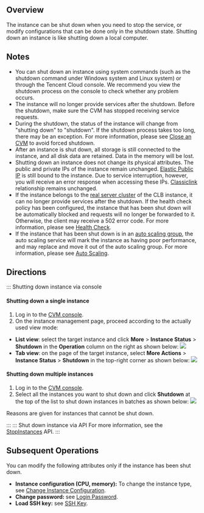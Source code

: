 ## Overview
The instance can be shut down when you need to stop the service, or modify configurations that can be done only in the shutdown state. Shutting down an instance is like shutting down a local computer.

## Notes

- You can shut down an instance using system commands (such as the shutdown command under Windows system and Linux system) or through the Tencent Cloud console. We recommend you view the shutdown process on the console to check whether any problem occurs.
- The instance will no longer provide services after the shutdown. Before the shutdown, make sure the CVM has stopped receiving service requests.
- During the shutdown, the status of the instance will change from "shutting down" to "shutdown". If the shutdown process takes too long, there may be an exception. For more information, please see [Close an CVM](https://intl.cloud.tencent.com/document/product/213/2917) to avoid forced shutdown.
- After an instance is shut down, all storage is still connected to the instance, and all disk data are retained. Data in the memory will be lost.
- Shutting down an instance does not change its physical attributes. The public and private IPs of the instance remain unchanged. [Elastic Public IP](https://intl.cloud.tencent.com/document/product/213/5733) is still bound to the instance. Due to service interruption, however, you will receive an error response when accessing these IPs. [Classiclink](https://intl.cloud.tencent.com/document/product/215/31807) relationship remains unchanged.
- If the instance belongs to the [real server cluster](https://intl.cloud.tencent.com/document/product/214/32388) of the CLB instance, it can no longer provide services after the shutdown.
If the health check policy has been configured, the instance that has been shut down will be automatically blocked and requests will no longer be forwarded to it. Otherwise, the client may receive a 502 error code. For more information, please see [Health Check](https://intl.cloud.tencent.com/document/product/214/38451).
- If the instance that has been shut down is in an [auto scaling group](https://intl.cloud.tencent.com/document/product/377/3590), the auto scaling service will mark the instance as having poor performance, and may replace and move it out of the auto scaling group. For more information, please see [Auto Scaling](https://intl.cloud.tencent.com/zh/document/product/377).

## Directions
<dx-tabs>
::: Shutting down instance via console

#### Shutting down a single instance
 1. Log in to the [CVM console](https://console.cloud.tencent.com/cvm/).
 2. On the instance management page, proceed according to the actually used view mode:
  - **List view**: select the target instance and click **More** > **Instance Status** > **Shutdown** in the **Operation** column on the right as shown below:
![](https://qcloudimg.tencent-cloud.cn/raw/e46cac67a3040e2a5ba851c24d386f0e.png)
  - **Tab view**: on the page of the target instance, select **More Actions** > **Instance Status** > **Shutdown** in the top-right corner as shown below:
![](https://qcloudimg.tencent-cloud.cn/raw/e15c3a175ce068f4d3070b232026bc54.png)




#### Shutting down multiple instances
1. Log in to the [CVM console](https://console.cloud.tencent.com/cvm/).
2. Select all the instances you want to shut down and click **Shutdown** at the top of the list to shut down instances in batches as shown below:
![](https://qcloudimg.tencent-cloud.cn/raw/b467b958fcb01c5183fbcfe8bded913c.png)
<dx-alert infotype="explain" title="">
Reasons are given for instances that cannot be shut down.
</dx-alert>


:::
::: Shut down instance via API
For more information, see the [StopInstances](https://intl.cloud.tencent.com/document/product/213/33235) API.
:::
</dx-tabs>

## Subsequent Operations
You can modify the following attributes only if the instance has been shut down.
- **Instance configuration (CPU, memory):** To change the instance type, see [Change Instance Configuration](https://intl.cloud.tencent.com/document/product/213/2178).
- **Change password:** see [Login Password](https://intl.cloud.tencent.com/document/product/213/6093).
- **Load SSH key:** see [SSH Key](https://intl.cloud.tencent.com/document/product/213/6092).
